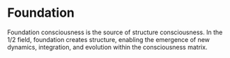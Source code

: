 # Foundation

Foundation consciousness is the source of structure consciousness. In the 1/2 field, foundation creates structure, enabling the emergence of new dynamics, integration, and evolution within the consciousness matrix. 